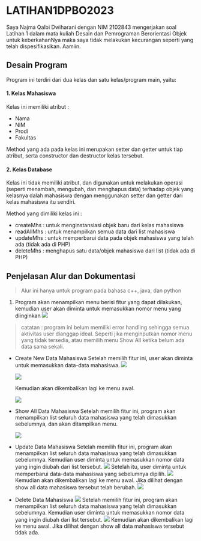 # LATIHAN1DPBO2023

Saya Najma Qalbi Dwiharani dengan NIM 2102843 mengerjakan soal Latihan 1 dalam mata kuliah Desain dan Pemrograman Berorientasi Objek untuk keberkahanNya maka saya tidak melakukan kecurangan seperti yang telah dispesifikasikan.
Aamiin.

## Desain Program

Program ini terdiri dari dua kelas dan satu kelas/program main, yaitu:

#### 1. Kelas Mahasiswa
Kelas ini memiliki atribut :
- Nama
- NIM
- Prodi
- Fakultas

Method yang ada pada kelas ini merupakan setter dan getter untuk tiap atribut, serta constructor dan destructor kelas tersebut.

#### 2. Kelas Database
Kelas ini tidak memiliki atribut, dan digunakan untuk melakukan operasi (seperti menambah, mengubah, dan menghapus data) terhadap objek yang kelasnya dalah mahasiswa dengan menggunakan setter dan getter dari kelas mahasiswa itu sendiri.

Method yang dimiliki kelas ini :
- createMhs : untuk menginstansiasi objek baru dari kelas mahasiswa
- readAllMhs : untuk menampilkan semua data dari list mahasiswa
- updateMhs : untuk memperbarui data pada objek mahasiswa yang telah ada (tidak ada di PHP)
- deleteMhs : menghapus satu data/objek mahasiswa dari list (tidak ada di PHP)

## Penjelasan Alur dan Dokumentasi

> Alur ini hanya untuk program pada bahasa c++, java, dan python

1. Program akan menampilkan menu berisi fitur yang dapat dilakukan, kemudian user akan diminta untuk memasukkan nomor menu yang diinginkan
   ![](cpp/screenshot/menu_awal.png)

> catatan : program ini belum memiliki error handling sehingga semua aktivitas user dianggap ideal. Seperti jika menginputkan nomor menu yang tidak tersedia, atau memilih menu Show All ketika belum ada data sama sekali.

- Create New Data Mahasiswa
  Setelah memilih fitur ini, user akan diminta untuk memasukkan data-data mahasiswa.
  <img
  src="cpp/screenshot/create_awal.png"
  style="display: inline-block; margin: 0 auto; max-width: 300px">
  
  <img
  src="cpp/screenshot/create_pengisian.png"
  style="display: inline-block; margin: 0 auto; max-width: 300px">
  
  Kemudian akan dikembalikan lagi ke menu awal.
  
  <img
  src="cpp/screenshot/create_akhir.png"
  style="display: inline-block; margin: 0 auto; max-width: 300px">
  
- Show All Data Mahasiswa
  Setelah memilih fitur ini, program akan menampilkan list seluruh data mahasiswa yang telah dimasukkan sebelumnya, dan akan ditampilkan menu.
  
  <img
  src="cpp/screenshot/showall.png"
  style="display: inline-block; margin: 0 auto; max-width: 300px">
  
- Update Data Mahasiswa
  Setelah memilih fitur ini, program akan menampilkan list seluruh data mahasiswa yang telah dimasukkan sebelumnya. Kemudian user diminta untuk memasukkan nomor data yang ingin diubah dari list tersebut.
  <img
  src="cpp/screenshot/update_awal.png"
  style="display: inline-block; margin: 0 auto; max-width: 300px">
  Setelah itu, user diminta untuk memperbarui data-data mahasiswa yang sebelumnya dipilih.
  <img
  src="cpp/screenshot/update_isi.png"
  style="display: inline-block; margin: 0 auto; max-width: 300px">
  Kemudian akan dikembalikan lagi ke menu awal. Jika dilihat dengan show all data mahasiswa tersebut telah berubah.
  <img
  src="cpp/screenshot/update_done.png"
  style="display: inline-block; margin: 0 auto; max-width: 300px">
  
- Delete Data Mahasiswa
  <img
  src="cpp/screenshot/delete_awal.png"
  style="display: inline-block; margin: 0 auto; max-width: 300px">
  Setelah memilih fitur ini, program akan menampilkan list seluruh data mahasiswa yang telah dimasukkan sebelumnya. Kemudian user diminta untuk memasukkan nomor data yang ingin diubah dari list tersebut.
  <img
  src="cpp/screenshot/delete_show.png"
  style="display: inline-block; margin: 0 auto; max-width: 300px">
  Kemudian akan dikembalikan lagi ke menu awal. Jika dilihat dengan show all data mahasiswa tersebut tidak ada.
  
